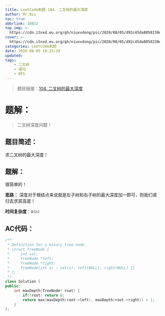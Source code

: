 ```yaml
---
title: LeetCode刷题-104. 二叉树的最大深度
author: Mr.Niu
toc: true
abbrlink: 10832
top_img: >-
  https://cdn.itnxd.eu.org/gh/niuxvdong/pic/2020/08/05/d92c45da8050238e8911ec7f8a2256e2.png
cover: >-
  https://cdn.itnxd.eu.org/gh/niuxvdong/pic/2020/08/05/d92c45da8050238e8911ec7f8a2256e2.png
categories: LeetCode刷题
date: 2020-08-05 19:23:29
updated:
tags:
	- 二叉树
	- 递归
	- DFS
---
```








> 题目链接：[104. 二叉树的最大深度](https://leetcode-cn.com/problems/maximum-depth-of-binary-tree/)



# 题解：



> 二叉树深度问题！



## 题目简述：

求二叉树的最大深度！

## 题解：

很简单的！

**思路：** 深度对于根结点来说就是左子树和右子树的最大深度加一即可，则我们递归去求其高度！





**时间复杂度**：`O(n)`

## AC代码：



```c++
/**
 * Definition for a binary tree node.
 * struct TreeNode {
 *     int val;
 *     TreeNode *left;
 *     TreeNode *right;
 *     TreeNode(int x) : val(x), left(NULL), right(NULL) {}
 * };
 */
class Solution {
public:
    int maxDepth(TreeNode* root) {
        if(!root) return 0;
        return max(maxDepth(root->left), maxDepth(root->right)) + 1;
    }
};
```



